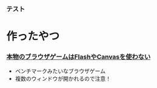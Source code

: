 ### テスト

# 作ったやつ
### [本物のブラウザゲームはFlashやCanvasを使わない](https://okathira.github.io/real-browser-game/)
- ベンチマークみたいなブラウザゲーム
- 複数のウィンドウが開かれるので注意！
